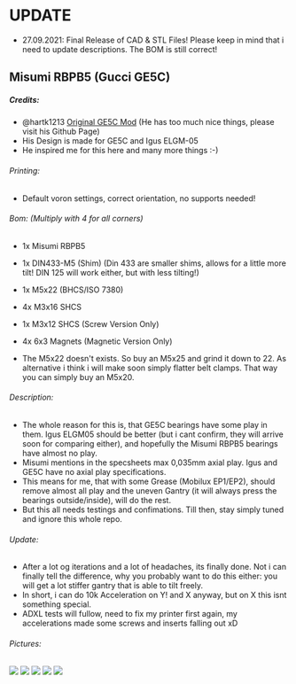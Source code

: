# UPDATE
- 27.09.2021: Final Release of CAD & STL Files! Please keep in mind that i need to update descriptions. The BOM is still correct!

## Misumi RBPB5 (Gucci GE5C)
##### Credits:
- @hartk1213 [Original GE5C Mod](https://github.com/hartk1213/MISC/tree/main/Voron%20Mods/Voron%202/2.4/Voron2.4_GE5C "Original GE5C Mod") (He has too much nice things, please visit his Github Page)
- His Design is made for GE5C and Igus ELGM-05
- He inspired me for this here and many more things :-)

###### Printing:
- Default voron settings, correct orientation, no supports needed!

###### Bom: (Multiply with 4 for all corners)
- 1x Misumi RBPB5
- 1x DIN433-M5 (Shim) (Din 433 are smaller shims, allows for a little more tilt! DIN 125 will work either, but with less tilting!)
- 1x M5x22 (BHCS/ISO 7380)
- 4x M3x16 SHCS
- 1x M3x12 SHCS (Screw Version Only)
- 4x 6x3 Magnets (Magnetic Version Only)

- The M5x22 doesn't exists. So buy an M5x25 and grind it down to 22. As alternative i think i will make soon simply flatter belt clamps. That way you can simply buy an M5x20.

###### Description:
- The whole reason for this is, that GE5C bearings have some play in them. Igus ELGM05 should be better (but i cant confirm, they will arrive soon for comparing either), and hopefully the Misumi RBPB5 bearings have almost no play.
- Misumi mentions in the specsheets max 0,035mm axial play. Igus and GE5C have no axial play specifications.
- This means for me, that with some Grease (Mobilux EP1/EP2), should remove almost all play and the uneven Gantry (it will always press the bearings outside/inside), will do the rest.
- But this all needs testings and confimations. Till then, stay simply tuned and ignore this whole repo.

###### Update:
- After a lot og iterations and a lot of headaches, its finally done. Not i can finally tell the difference, why you probably want to do this either: you will get a lot stiffer gantry that is able to tilt freely.
- In short, i can do 10k Acceleration on Y! and X anyway, but on X this isnt something special.
- ADXL tests will fullow, need to fix my printer first again, my accelerations made some screws and inserts falling out xD 

###### Pictures:
![](https://github.com/Ramalama2/Voron-2-Mods/raw/main/Misumi_RBPB5/Screw_Version-Assembly.jpg)
![](https://github.com/Ramalama2/Voron-2-Mods/raw/main/Misumi_RBPB5/Misumi_RBPB5-1.jpg)
![](https://github.com/Ramalama2/Voron-2-Mods/raw/main/Misumi_RBPB5/Misumi_RBPB5-3.jpg)
![](https://github.com/Ramalama2/Voron-2-Mods/raw/main/Misumi_RBPB5/Misumi_RBPB5-4.jpg)
![](https://github.com/Ramalama2/Voron-2-Mods/raw/main/Misumi_RBPB5/Screw_Version-Rendering.jpg)
